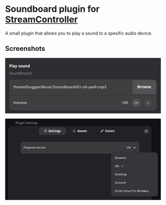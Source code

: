 # Soundboard plugin for [StreamController](https://github.com/StreamController)
A small plugin that allows you to play a sound to a spesific audio device.

## Screenshots
<p align="center">
  <img src="https://github.com/buggex/StreamController-SoundboardPlugin/blob/5d911ef7ef9ae24fd741f4922970d5fecbe1b02c/assets/screenshots/Action.png"/>
</p>

<p align="center">
  <img src="https://github.com/buggex/StreamController-SoundboardPlugin/blob/5d911ef7ef9ae24fd741f4922970d5fecbe1b02c/assets/screenshots/Settings.png"/>
</p>
